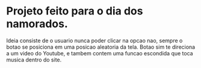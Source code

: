 # Projeto feito para o dia dos namorados.
Ideia consiste de o usuario nunca poder clicar na opcao nao, sempre o botao se posiciona em uma posicao aleatoria da tela. Botao sim te direciona a um video do Youtube, e tambem contem uma funcao escondida que toca musica dentro do site.
